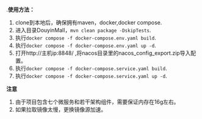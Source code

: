 .**使用方法：**
1.  clone到本地后，确保拥有maven，docker,docker compose.
2.  进入目录DouyinMall，`mvn clean package -DskipTests`.
3.  执行`docker compose -f docker-compose.env.yaml build`.
4.  执行`docker compose -f docker-compose.env.yaml up -d`.
5.  打开http://主机ip:8848/   ,将nacos目录里的nacos_config_export.zip导入配置。
6.  执行`docker compose -f docker-compose.service.yaml build`.
7.  执行`docker compose -f docker-compose.service.yaml up -d`.

**注意** 
1. 由于项目包含七个微服务和若干架构组件，需要保证内存在16g左右。
2. 如果拉取镜像太慢，更换镜像源加速。
